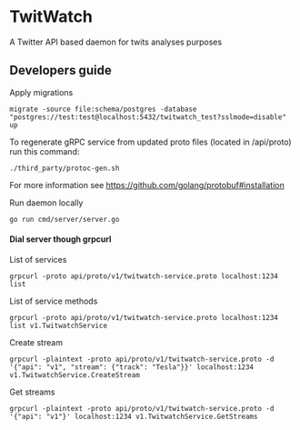 # TwitWatch
A Twitter API based daemon for twits analyses purposes

## Developers guide

Apply migrations
```shell
migrate -source file:schema/postgres -database "postgres://test:test@localhost:5432/twitwatch_test?sslmode=disable" up
```

To regenerate gRPC service from updated proto files (located in /api/proto) run this command:
```shell
./third_party/protoc-gen.sh
```

For more information see https://github.com/golang/protobuf#installation

Run daemon locally
```shell
go run cmd/server/server.go
```

#### Dial server though grpcurl
List of services
```shell
grpcurl -proto api/proto/v1/twitwatch-service.proto localhost:1234 list
```

List of service methods
```shell
grpcurl -proto api/proto/v1/twitwatch-service.proto localhost:1234 list v1.TwitwatchService
```

Create stream
```shell
grpcurl -plaintext -proto api/proto/v1/twitwatch-service.proto -d '{"api": "v1", "stream": {"track": "Tesla"}}' localhost:1234 v1.TwitwatchService.CreateStream
```

Get streams
```shell
grpcurl -plaintext -proto api/proto/v1/twitwatch-service.proto -d '{"api": "v1"}' localhost:1234 v1.TwitwatchService.GetStreams
```